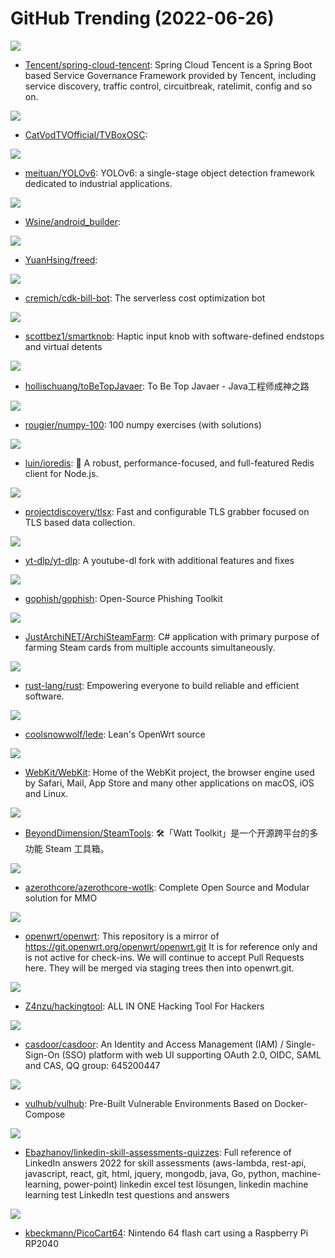 # GitHub Trending (2022-06-26)

![](https://img.shields.io/badge/Java-New%20123-green?style=flat-square&logo=appveyor)
- [Tencent/spring-cloud-tencent](https://github.com/Tencent/spring-cloud-tencent): Spring Cloud Tencent is a Spring Boot based Service Governance Framework provided by Tencent, including service discovery, traffic control, circuitbreak, ratelimit, config and so on.

![](https://img.shields.io/badge/Java-New%20123-green?style=flat-square&logo=appveyor)
- [CatVodTVOfficial/TVBoxOSC](https://github.com/CatVodTVOfficial/TVBoxOSC): 

![](https://img.shields.io/badge/Python-New%20133-green?style=flat-square&logo=appveyor)
- [meituan/YOLOv6](https://github.com/meituan/YOLOv6): YOLOv6: a single-stage object detection framework dedicated to industrial applications.

![](https://img.shields.io/badge/none-New%2015-green?style=flat-square&logo=appveyor)
- [Wsine/android_builder](https://github.com/Wsine/android_builder): 

![](https://img.shields.io/badge/none-New%2023-green?style=flat-square&logo=appveyor)
- [YuanHsing/freed](https://github.com/YuanHsing/freed): 

![](https://img.shields.io/badge/TypeScript-New%2026-green?style=flat-square&logo=appveyor)
- [cremich/cdk-bill-bot](https://github.com/cremich/cdk-bill-bot): The serverless cost optimization bot

![](https://img.shields.io/badge/C%2B%2B-New%20114-green?style=flat-square&logo=appveyor)
- [scottbez1/smartknob](https://github.com/scottbez1/smartknob): Haptic input knob with software-defined endstops and virtual detents

![](https://img.shields.io/badge/Java-New%2064-green?style=flat-square&logo=appveyor)
- [hollischuang/toBeTopJavaer](https://github.com/hollischuang/toBeTopJavaer): To Be Top Javaer - Java工程师成神之路

![](https://img.shields.io/badge/Python-New%2033-green?style=flat-square&logo=appveyor)
- [rougier/numpy-100](https://github.com/rougier/numpy-100): 100 numpy exercises (with solutions)

![](https://img.shields.io/badge/TypeScript-New%2032-green?style=flat-square&logo=appveyor)
- [luin/ioredis](https://github.com/luin/ioredis): 🚀 A robust, performance-focused, and full-featured Redis client for Node.js.

![](https://img.shields.io/badge/Go-New%2029-green?style=flat-square&logo=appveyor)
- [projectdiscovery/tlsx](https://github.com/projectdiscovery/tlsx): Fast and configurable TLS grabber focused on TLS based data collection.

![](https://img.shields.io/badge/Python-New%2042-green?style=flat-square&logo=appveyor)
- [yt-dlp/yt-dlp](https://github.com/yt-dlp/yt-dlp): A youtube-dl fork with additional features and fixes

![](https://img.shields.io/badge/Go-New%2037-green?style=flat-square&logo=appveyor)
- [gophish/gophish](https://github.com/gophish/gophish): Open-Source Phishing Toolkit

![](https://img.shields.io/badge/C%23-New%2010-green?style=flat-square&logo=appveyor)
- [JustArchiNET/ArchiSteamFarm](https://github.com/JustArchiNET/ArchiSteamFarm): C# application with primary purpose of farming Steam cards from multiple accounts simultaneously.

![](https://img.shields.io/badge/Rust-New%2045-green?style=flat-square&logo=appveyor)
- [rust-lang/rust](https://github.com/rust-lang/rust): Empowering everyone to build reliable and efficient software.

![](https://img.shields.io/badge/C-New%2023-green?style=flat-square&logo=appveyor)
- [coolsnowwolf/lede](https://github.com/coolsnowwolf/lede): Lean's OpenWrt source

![](https://img.shields.io/badge/none-New%20102-green?style=flat-square&logo=appveyor)
- [WebKit/WebKit](https://github.com/WebKit/WebKit): Home of the WebKit project, the browser engine used by Safari, Mail, App Store and many other applications on macOS, iOS and Linux.

![](https://img.shields.io/badge/C%23-New%2020-green?style=flat-square&logo=appveyor)
- [BeyondDimension/SteamTools](https://github.com/BeyondDimension/SteamTools): 🛠「Watt Toolkit」是一个开源跨平台的多功能 Steam 工具箱。

![](https://img.shields.io/badge/C%2B%2B-New%203-green?style=flat-square&logo=appveyor)
- [azerothcore/azerothcore-wotlk](https://github.com/azerothcore/azerothcore-wotlk): Complete Open Source and Modular solution for MMO

![](https://img.shields.io/badge/C-New%207-green?style=flat-square&logo=appveyor)
- [openwrt/openwrt](https://github.com/openwrt/openwrt): This repository is a mirror of https://git.openwrt.org/openwrt/openwrt.git It is for reference only and is not active for check-ins. We will continue to accept Pull Requests here. They will be merged via staging trees then into openwrt.git.

![](https://img.shields.io/badge/Python-New%20107-green?style=flat-square&logo=appveyor)
- [Z4nzu/hackingtool](https://github.com/Z4nzu/hackingtool): ALL IN ONE Hacking Tool For Hackers

![](https://img.shields.io/badge/Go-New%2034-green?style=flat-square&logo=appveyor)
- [casdoor/casdoor](https://github.com/casdoor/casdoor): An Identity and Access Management (IAM) / Single-Sign-On (SSO) platform with web UI supporting OAuth 2.0, OIDC, SAML and CAS, QQ group: 645200447

![](https://img.shields.io/badge/Dockerfile-New%208-green?style=flat-square&logo=appveyor)
- [vulhub/vulhub](https://github.com/vulhub/vulhub): Pre-Built Vulnerable Environments Based on Docker-Compose

![](https://img.shields.io/badge/none-New%2026-green?style=flat-square&logo=appveyor)
- [Ebazhanov/linkedin-skill-assessments-quizzes](https://github.com/Ebazhanov/linkedin-skill-assessments-quizzes): Full reference of LinkedIn answers 2022 for skill assessments (aws-lambda, rest-api, javascript, react, git, html, jquery, mongodb, java, Go, python, machine-learning, power-point) linkedin excel test lösungen, linkedin machine learning test LinkedIn test questions and answers

![](https://img.shields.io/badge/none-New%2022-green?style=flat-square&logo=appveyor)
- [kbeckmann/PicoCart64](https://github.com/kbeckmann/PicoCart64): Nintendo 64 flash cart using a Raspberry Pi RP2040

